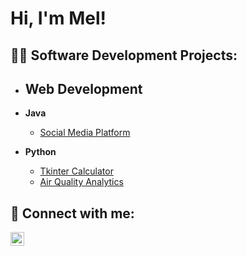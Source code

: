 <h1>Hi, I'm Mel!</h1>

<h2>👨‍💻 Software Development Projects:</h2>

- <b>Web Development</b>
  - 
- <b>Java</b>
  - [Social Media Platform](https://github.com/mel-harber/SocialMediaPlatform)
    
- <b>Python</b>
  - [Tkinter Calculator](https://github.com/mel-harber/TkinterCalculator)
  - [Air Quality Analytics](https://github.com/mel-harber/Air-Quality-Analytics) 


<h2> 🤳 Connect with me:</h2>

[<img align="left" alt="JoshMadakor | LinkedIn" width="22px" src="https://cdn.jsdelivr.net/npm/simple-icons@v3/icons/linkedin.svg" />][linkedin]

[linkedin]: https://linkedin.com/in/mel-harber-a74b3a200


